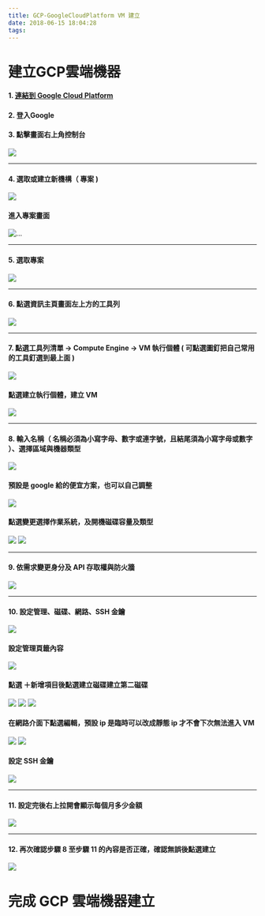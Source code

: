 ```yaml
---
title: GCP-GoogleCloudPlatform VM 建立
date: 2018-06-15 18:04:28
tags:
---
```

# 建立GCP雲端機器
#### <p>1. [連結到 Google Cloud Platform](https://cloud.google.com/?utm_source=google&utm_medium=cpc&utm_campaign=japac-TW-all-en-dr-bkws-all-super-trial-e-dr-1002234&utm_content=text-ad-none-none-DEV_c-CRE_205812821243-ADGP_BKWS%20%7C%20EXA%20~%20T1%20-%20General_M:1_TW_EN_cloud-googlecloud-KWID_43700018487811535-kwd-35920686936&userloc_9040380&utm_term=KW_googlecloud&gclid=CNnCzIrBg9UCFVgFKgod99wNLQ&dclid=COnE9orBg9UCFcUulgodL5kHxg "Google Cloud Platform")</p>
#### <p>2. 登入Google</p>
#### <p>3. 點擊畫面右上角控制台</p>
![](images/1.png)
***
#### 4. 選取或建立新機構（ 專案 )
![](images/2.jpg)

#### 進入專案畫面

![...](5.png)

***
#### 5. 選取專案
![](images/3.png)
***
#### 6. 點選資訊主頁畫面左上方的工具列
![](images/22.png)

***
#### 7. 點選工具列清單 → Compute Engine → VM 執行個體 ( 可點選圖釘把自己常用的工具釘選到最上面 )
![](images/4.png)
#### 點選建立執行個體，建立 VM
![](images/6.png)
***
#### 8. 輸入名稱（ 名稱必須為小寫字母、數字或連字號，且結尾須為小寫字母或數字 ）、選擇區域與機器類型
![](images/7.png)
#### 預設是 google 給的便宜方案，也可以自己調整
![](images/8.png)
#### 點選變更選擇作業系統，及開機磁碟容量及類型
![](images/9.png)
![](images/10.jpg)
***
#### 9. 依需求變更身分及 API 存取權與防火牆
![](images/11.jpg)
***
#### 10. 設定管理、磁碟、網路、SSH 金鑰
![](images/12.jpg)
#### 設定管理頁籤內容 
![](images/13.jpg)
#### 點選 ＋新增項目後點選建立磁碟建立第二磁碟
![](images/14.jpg)
![](images/15.png)
![](images/16.png)
#### 在網路介面下點選編輯，預設 ip 是臨時可以改成靜態 ip 才不會下次無法進入 VM
![](images/17.jpg)
![](images/18.jpg)
#### 設定 SSH 金鑰 
![](images/19.jpg)
***
#### 11. 設定完後右上拉開會顯示每個月多少金額
![](images/21.png)
***
#### 12. 再次確認步驟 8 至步驟 11 的內容是否正確，確認無誤後點選建立
![](images/20.jpg)
# 完成 GCP 雲端機器建立
